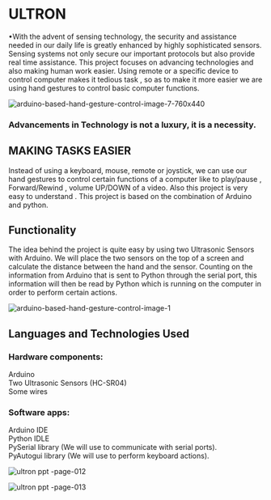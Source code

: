 # ULTRON

•With the advent of sensing technology, the security and assistance needed in our daily life is greatly enhanced by highly sophisticated sensors. Sensing systems not only secure our important protocols but also provide real time assistance. This project focuses on advancing technologies and also making human work easier. Using remote or a specific device to control computer makes it tedious task , so as to make it more easier we are using hand gestures to control basic computer functions.

![arduino-based-hand-gesture-control-image-7-760x440](https://user-images.githubusercontent.com/44002990/48954886-57e88800-ef71-11e8-8f53-561c5e1ed9dc.jpg)

### Advancements in Technology is not a luxury, it is a necessity.

## MAKING TASKS EASIER
Instead of using a keyboard, mouse, remote or joystick, we can use our hand gestures to control certain functions of a computer like to play/pause , Forward/Rewind , volume UP/DOWN of a video. Also this project is very easy to understand . This project is based on the combination of Arduino and python.

## Functionality 
The idea behind the project is quite easy by using two Ultrasonic Sensors with Arduino. We will place the two sensors on the top of a screen and calculate the distance between the hand and the sensor. Counting on the information from Arduino that is sent to Python through the serial port, this information will then be read by Python which is running on the computer in order to perform certain actions.

![arduino-based-hand-gesture-control-image-1](https://user-images.githubusercontent.com/44002990/48954836-1a83fa80-ef71-11e8-9cf6-6f73228878e7.jpg)


## Languages and Technologies Used 
### Hardware components: 
Arduino <br />
Two Ultrasonic Sensors (HC-SR04) <br /> 
Some wires <br/>
### Software apps: 
Arduino IDE <br />
Python IDLE <br />
PySerial library (We will use to communicate with serial ports). <br />
PyAutogui library (We will use to perform keyboard actions). <br />

 
![ultron ppt -page-012](https://user-images.githubusercontent.com/44002990/48955392-b9115b00-ef73-11e8-9017-1a120c64c779.jpg)
 
![ultron ppt -page-013](https://user-images.githubusercontent.com/44002990/48955531-67b59b80-ef74-11e8-96b7-464e459cfa02.jpg)

